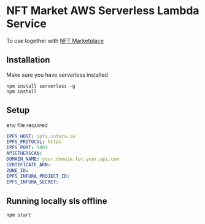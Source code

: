 # NFT Market AWS Serverless Lambda Service 

To use together with [NFT Marketplace](https://github.com/photoday0914/nft-market)

## Installation

Make sure you have serverless installed 

```
npm install serverless -g
npm install
```

## Setup

env file required

```yml
IPFS_HOST: ipfs.infura.io
IPFS_PROTOCOL: https
IPFS_PORT: 5001
APIETHERSCAN: 
DOMAIN_NAME: your.domain.for.your.api.com
CERTIFICATE_ARN: 
ZONE_ID: 
IPFS_INFURA_PROJECT_ID: 
IPFS_INFURA_SECRET:
```

## Running locally sls offline 

```
npm start
```
